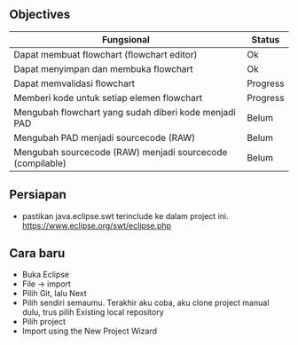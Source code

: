 ## Objectives

|Fungsional | Status
|---|---
| Dapat membuat flowchart (flowchart editor) | Ok
| Dapat menyimpan dan membuka flowchart | Ok
| Dapat memvalidasi flowchart | Progress
| Memberi kode untuk setiap elemen flowchart | Progress
| Mengubah flowchart yang sudah diberi kode menjadi PAD | Belum
| Mengubah PAD menjadi sourcecode (RAW) | Belum
| Mengubah sourcecode (RAW) menjadi sourcecode (compilable)  | Belum

## Persiapan
- pastikan java.eclipse.swt terinclude ke dalam project ini. https://www.eclipse.org/swt/eclipse.php

## Cara baru
- Buka Eclipse
- File -> import
- Pilih Git, lalu Next
- Pilih sendiri semaumu. Terakhir aku coba, aku clone project manual dulu, trus pilih Existing local repository
- Pilih project
- Import using the New Project Wizard
